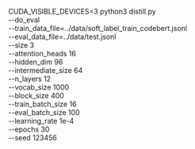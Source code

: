 CUDA_VISIBLE_DEVICES=3 python3 distill.py \
    --do_eval \
    --train_data_file=../data/soft_label_train_codebert.jsonl \
    --eval_data_file=../data/test.jsonl \
    --size 3 \
    --attention_heads 16 \
    --hidden_dim 96 \
    --intermediate_size 64 \
    --n_layers 12 \
    --vocab_size 1000 \
    --block_size 400 \
    --train_batch_size 16 \
    --eval_batch_size 100 \
    --learning_rate 1e-4 \
    --epochs 30 \
    --seed 123456